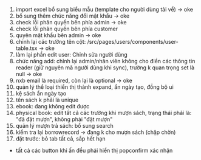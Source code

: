 1. import excel bổ sung biểu mẫu (template cho người dùng tải về) -> oke
14. bổ sung thêm chức năng đổi mật khẩu -> oke
15. check lỗi phân quyền bên phía admin -> oke
15. check lỗi phân quyền bên phía customer
16. quyên mật khẩu bên admin -> oke
2. chỉnh lại các trường tên cột: /src/pages/users/components/user-table.tsx -> oke
3. làm lại phần edit user: Chỉnh sửa người dùng
4. chức năng add: chỉnh lại admin/nhân viên không cho điền các thông tin reader (giữ nguyên mã người dùng khi sync), trường k quan trọng set là null -> oke
5. nxb email là required, còn lại là optional -> oke
6. quản lý thể loại thiển thị thành expand, ẩn ngày tạo, đồng bộ ui
7. kệ sách ẩn ngày tạo
8. tên sách k phải là unique
9. ebook: đang không edit được
10. physical book: edit tất cả các trường
khi mượn sách, trạng thái phải là: "đã đặt mượn", không phải "đặt mượn"
11. quản lý mượn trả sách: bổ sung search
12. kiểm tra lại borrowrecord -> đang k cho mượn sách (chập chờn)
13. đặt trước: bỏ tab tất cả, sắp hết hạn
  - tất cả các button khi ấn đều phải hiển thị popconfirm xác nhận